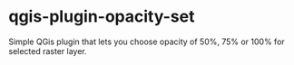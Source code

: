 # qgis-plugin-opacity-set

Simple QGis plugin that lets you choose opacity of 50%, 75% or 100% for selected raster layer.